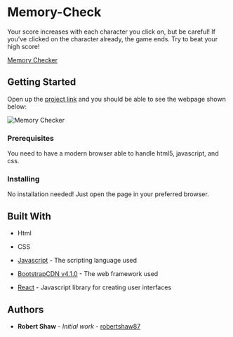 # Memory-Check
Your score increases with each character you click on, but be careful! If you've clicked on the character already, the game ends. Try to beat your high score!

[Memory Checker](https://robertshaw87.github.io/memory-check)

## Getting Started

Open up the [project link](https://robertshaw87.github.io/memory-check) and you should be able to see the webpage shown below:

![Memory Checker](public/assets/images/readme.gif "Memory Checker")

### Prerequisites

You need to have a modern browser able to handle html5, javascript, and css. 

### Installing

No installation needed! Just open the page in your preferred browser.

## Built With

* Html

* CSS

* [Javascript](https://www.javascript.com/) - The scripting language used

* [BootstrapCDN v4.1.0](https://getbootstrap.com/docs/4.1/getting-started/introduction/) - The web framework used

* [React](https://reactjs.org/) - Javascript library for creating user interfaces

## Authors

* **Robert Shaw** - *Initial work* - [robertshaw87](https://github.com/robertshaw87)